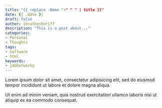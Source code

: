 ```yaml
---
title: "{{ replace .Name "-" " " | title }}"
date: {{ .Date }}
draft: false
author: ibrathesheriff
description: "This is a post about..."
categories:
- Personal
- Thoughts
tags:
- software
- html
keywords:
- jabberwocky
---
```

Lorem ipsum dolor sit amet, consectetur adipisicing elit, sed do eiusmod
tempor incididunt ut labore et dolore magna aliqua.
<!--more-->
Ut enim ad minim veniam, quis nostrud exercitation ullamco laboris nisi ut
aliquip ex ea commodo consequat.
